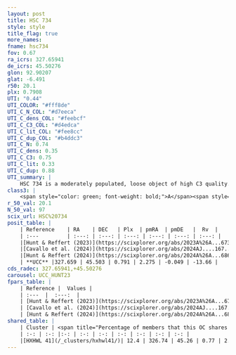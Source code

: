 ```yaml
---
layout: post
title: HSC 734
style: style
title_flag: true
more_names: 
fname: hsc734
fov: 0.67
ra_icrs: 327.65941
de_icrs: 45.50276
glon: 92.90207
glat: -6.491
r50: 20.1
plx: 0.7908
UTI: "0.44"
UTI_COLOR: "#fff8de"
UTI_C_N_COL: "#d7eeca"
UTI_C_dens_COL: "#feebcf"
UTI_C_C3_COL: "#d4edca"
UTI_C_lit_COL: "#fee8cc"
UTI_C_dup_COL: "#b4ddc3"
UTI_C_N: 0.74
UTI_C_dens: 0.35
UTI_C_C3: 0.75
UTI_C_lit: 0.33
UTI_C_dup: 0.88
UTI_summary: |
    HSC 734 is a moderately populated, loose object of high C3 quality. It was recently reported in the literature.<br><br>This is very likely a unique object, which shares a small percentage of members with at least one previously reported entry.
class3: |
    <span style="color: green; font-weight: bold;">A</span><span style="color: #FFC300; font-weight: bold;">B</span>
r_50_val: 20.1
N_50_val: 97
scix_url: HSC%20734
posit_table: |
    | Reference    | RA    | DEC   | Plx  | pmRA  | pmDE   |  Rv  |
    | :---         | :---: | :---: | :---: | :---: | :---: | :---: |
    |[Hunt & Reffert (2023)](https://scixplorer.org/abs/2023A%26A...673A.114H) | 327.731 | 45.479 | 0.778 | 2.178 | -0.058 | -16.702 |
    |[Cavallo et al. (2024)](https://scixplorer.org/abs/2024AJ....167...12C) | 326.826 | 45.29 | 0.78 | -- | -- | -- |
    |[Hunt & Reffert (2024)](https://scixplorer.org/abs/2024A%26A...686A..42H) | 327.731 | 45.479 | 0.778 | 2.178 | -0.058 | -16.702 |
    | **UCC** |327.659 | 45.503 | 0.791 | 2.275 | -0.049 | -13.66 | 
cds_radec: 327.65941,+45.50276
carousel: UCC_HUNT23
fpars_table: |
    | Reference |  Values |
    | :---  |  :---:  |
    | [Hunt & Reffert (2023)](https://scixplorer.org/abs/2023A%26A...673A.114H) | `AV50=0.53, diffAV50=0.72, MOD50=10.448, logAge50=8.389` |
    | [Cavallo et al. (2024)](https://scixplorer.org/abs/2024AJ....167...12C) | `AV50=0.8, dMod50=10.54, logAge50=8.25, [Fe/H]50=0.19` |
    | [Hunt & Reffert (2024)](https://scixplorer.org/abs/2024A%26A...686A..42H) | `MassJ=164.184` |
shared_table: |
    | Cluster | <span title="Percentage of members that this OC shares with the ones listed">%</span>   | RA   | DEC   | Plx   | pmRA  | pmDE  | Rv | UTI |
    | :-: | :-: |:-: | :-: | :-: | :-: | :-: | :-: | :-: |
    |[HXHWL 41](/_clusters/hxhwl41/)| 12.4 | 326.74 | 45.26 | 0.77 | 2.16 | -0.03 | -28.12 |0.14 |
---
```


